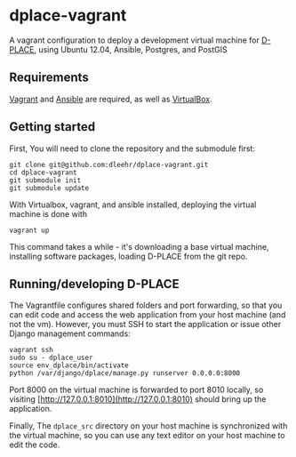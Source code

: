 # dplace-vagrant

A vagrant configuration to deploy a development virtual machine for [D-PLACE](http://github.com/NESCent/dplace-models), using Ubuntu 12.04, Ansible, Postgres, and PostGIS

## Requirements

[Vagrant](http://vagrantup.com) and [Ansible](http://ansible.com) are required, as well as [VirtualBox](http://virtualbox.org).

## Getting started

First, You will need to clone the repository and the submodule first:

    git clone git@github.com:dleehr/dplace-vagrant.git
    cd dplace-vagrant
    git submodule init
    git submodule update

With Virtualbox, vagrant, and ansible installed, deploying the virtual machine is done with

    vagrant up

This command takes a while - it's downloading a base virtual machine, installing software packages, loading D-PLACE from the git repo. 

## Running/developing D-PLACE

The Vagrantfile configures shared folders and port forwarding, so that you can edit code and access the web application from your host machine (and not the vm).  However, you must SSH to start the application or issue other Django management commands:

    vagrant ssh
    sudo su - dplace_user
    source env_dplace/bin/activate
    python /var/django/dplace/manage.py runserver 0.0.0.0:8000

Port 8000 on the virtual machine is forwarded to port 8010 locally, so visiting [http://127.0.0.1:8010](http://127.0.0.1:8010) should bring up the application.  

Finally, The `dplace_src` directory on your host machine is synchronized with the virtual machine, so you can use any text editor on your host machine to edit the code.
